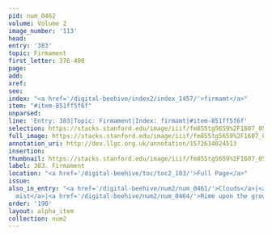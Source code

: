 ```yaml
---
pid: num_0462
volume: Volume 2
image_number: '113'
head: 
entry: '383'
topic: Firmament
first_letter: 376-400
page: 
add: 
xref: 
see: 
index: "<a href='/digital-beehive/index2/index_1457/'>firmamt</a>"
item: "#item-851ff5f6f"
unparsed: 
line: 'Entry: 383|Topic: Firmament|Index: firmamt|#item-851ff5f6f'
selection: https://stacks.stanford.edu/image/iiif/fm855tg5659%2F1607_0580/312,2456,2945,208/full/0/default.jpg
full_image: https://stacks.stanford.edu/image/iiif/fm855tg5659%2F1607_0580/full/full/0/default.jpg
annotation_uri: http://dev.llgc.org.uk/annotation/1572634824513
insertion: 
thumbnail: https://stacks.stanford.edu/image/iiif/fm855tg5659%2F1607_0580/312,2456,600,180/250,/0/default.jpg
label: 383. Firmament
location: "<a href='/digital-beehive/toc/toc2_103/'>Full Page</a>"
issue: 
also_in_entry: "<a href='/digital-beehive/num2/num_0461/'>Clouds</a>|<a href='/digital-beehive/num2/num_0463/'>A
  mist</a>|<a href='/digital-beehive/num2/num_0464/'>Rime upon the ground</a>"
order: '190'
layout: alpha_item
collection: num2
---
```

